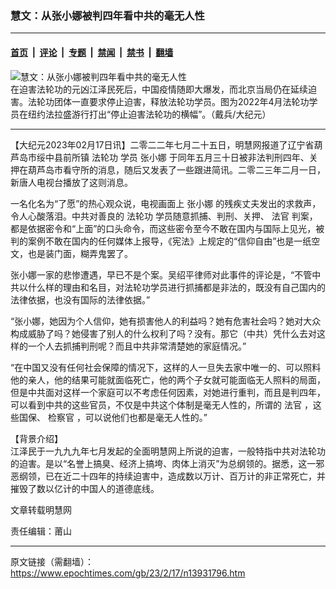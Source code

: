 ### 慧文：从张小娜被判四年看中共的毫无人性

---

#### [首页](../../../..?n13931796) &nbsp;|&nbsp; [评论](../../../../../epoch-comment?n13931796) &nbsp;|&nbsp; [专题](../../../../../epoch-special?n13931796) &nbsp;|&nbsp; [禁闻](../../../../../epoch-news?n13931796) &nbsp;|&nbsp; [禁书](../../../../../books?n13931796) &nbsp;|&nbsp; [翻墙](https://github.com/gfw-breaker/nogfw/blob/master/README.md?n13931796)


<div><img alt="慧文：从张小娜被判四年看中共的毫无人性" class="attachment-djy_600_400 size-djy_600_400 wp-post-image" src="https://i.epochtimes.com/assets/uploads/2023/01/id13916953-be230e1a94e5108d8f8ccea7858fa256.jpeg"/>
<div class="caption">
 在迫害法轮功的元凶江泽民死后，中国疫情随即大爆发，而北京当局仍在延续迫害。法轮功团体一直要求停止迫害，释放法轮功学员。图为2022年4月法轮功学员在纽约法拉盛游行打出“停止迫害法轮功的横幅”。（戴兵/大纪元）
</div></div><hr/><div class="post_content" id="artbody" itemprop="articleBody">
 <!-- article content begin -->
 <p>
  【大纪元2023年02月17日讯】二零二二年七月二十五日，明慧网报道了辽宁省葫芦岛市绥中县前所镇
  <ok href="https://www.epochtimes.com/gb/tag/%E6%B3%95%E8%BD%AE%E5%8A%9F.html">
   法轮功
  </ok>
  学员
  <ok href="https://www.epochtimes.com/gb/tag/%E5%BC%A0%E5%B0%8F%E5%A8%9C.html">
   张小娜
  </ok>
  于同年五月三十日被非法判刑四年、关押在葫芦岛市看守所的消息，随后又发表了一些跟进简讯。二零二三年二月一日，新唐人电视台播放了这则消息。
 </p>
 <p>
  一名化名为“了愿”的热心观众说，电视画面上
  <ok href="https://www.epochtimes.com/gb/tag/%E5%BC%A0%E5%B0%8F%E5%A8%9C.html">
   张小娜
  </ok>
  的残疾丈夫发出的求救声，令人心酸落泪。中共对善良的
  <ok href="https://www.epochtimes.com/gb/tag/%E6%B3%95%E8%BD%AE%E5%8A%9F.html">
   法轮功
  </ok>
  学员随意抓捕、判刑、关押、
  <ok href="https://www.epochtimes.com/gb/tag/%E6%B3%95%E5%AE%98.html">
   法官
  </ok>
  判案，都是依据密令和“上面”的口头命令，而这些密令至今不敢在国内与国际上见光，被判的案例不敢在国内的任何媒体上报导，《宪法》上规定的“信仰自由”也是一纸空文，也是装门面，糊弄鬼罢了。
 </p>
 <p>
  张小娜一家的悲惨遭遇，早已不是个案。吴绍平律师对此事件的评论是，“不管中共以什么样的理由和名目，对法轮功学员进行抓捕都是非法的，既没有自己国内的法律依据，也没有国际的法律依据。”
 </p>
 <p>
  “张小娜，她因为个人信仰，她有损害他人的利益吗？她有危害社会吗？她对大众构成威胁了吗？她侵害了别人的什么权利了吗？没有。那它（中共）凭什么去对这样的一个人去抓捕判刑呢？而且中共非常清楚她的家庭情况。”
 </p>
 <p>
  “在中国又没有任何社会保障的情况下，这样的人一旦失去家中唯一的、可以照料他的亲人，他的结果可能就面临死亡，他的两个子女就可能面临无人照料的局面，但是中共面对这样一个家庭可以不考虑任何因素，对她进行重判，而且是判四年，可以看到中共的这些官员，不仅是中共这个体制是毫无人性的，所谓的
  <ok href="https://www.epochtimes.com/gb/tag/%E6%B3%95%E5%AE%98.html">
   法官
  </ok>
  ，这些国保、
  <ok href="https://www.epochtimes.com/gb/tag/%E6%A3%80%E5%AF%9F%E5%AE%98.html">
   检察官
  </ok>
  ，可以说他们也都是毫无人性的。”
 </p>
 <p>
  【背景介绍】
  <br/>
  江泽民于一九九九年七月发起的全面明慧网上所说的迫害，一般特指中共对法轮功的迫害。是以“名誉上搞臭、经济上搞垮、肉体上消灭”为总纲领的。据悉，这一邪恶纲领，已在近二十四年的持续迫害中，造成数以万计、百万计的非正常死亡，并摧毁了数以亿计的中国人的道德底线。
 </p>
 <p>
  文章转载明慧网
 </p>
 <p>
  责任编辑：莆山
 </p>
 <!-- article content end -->
 <div id="below_article_ad">
 </div>
</div>


---

原文链接（需翻墙）：https://www.epochtimes.com/gb/23/2/17/n13931796.htm